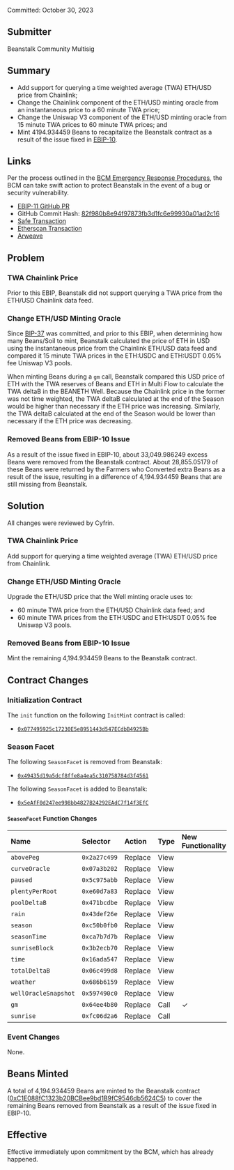 Committed: October 30, 2023

## Submitter

Beanstalk Community Multisig

## Summary

* Add support for querying a time weighted average (TWA) ETH/USD price from Chainlink;
* Change the Chainlink component of the ETH/USD minting oracle from an instantaneous price to a 60 minute TWA price;
* Change the Uniswap V3 component of the ETH/USD minting oracle from 15 minute TWA prices to 60 minute TWA prices; and
* Mint 4194.934459 Beans to recapitalize the Beanstalk contract as a result of the issue fixed in [EBIP-10](https://arweave.net/im3PLE28EkO_eMo4fPmtcTYBJFRErxZ_44I_LWPDIB8).

## Links

Per the process outlined in the [BCM Emergency Response Procedures](https://docs.bean.money/almanac/governance/beanstalk/bcm-process#emergency-response-procedures), the BCM can take swift action to protect Beanstalk in the event of a bug or security vulnerability.

- [EBIP-11 GitHub PR](https://github.com/BeanstalkFarms/Beanstalk/pull/676)
- GitHub Commit Hash: [82f980b8e94f97873fb3d1fc6e99930a01ad2c16](https://github.com/BeanstalkFarms/Beanstalk/tree/82f980b8e94f97873fb3d1fc6e99930a01ad2c16)
- [Safe Transaction](https://app.safe.global/transactions/tx?safe=eth:0xa9bA2C40b263843C04d344727b954A545c81D043&id=multisig_0xa9bA2C40b263843C04d344727b954A545c81D043_0x8d27eee634375e119bd932998c55364a038ac7fe15816e4bfd20bd8d55702da9)
- [Etherscan Transaction](https://etherscan.io/tx/0x6157f2797bc7b5c4bc93213fce33c5f96c34451a07de239997655681d5069098)
- [Arweave](https://arweave.net/bTctEp7SvK7wVuQbSkkPO2LJce5fWEEM9QiIiKszg2w)

## Problem

### TWA Chainlink Price

Prior to this EBIP, Beanstalk did not support querying a TWA price from the ETH/USD Chainlink data feed.

### Change ETH/USD Minting Oracle

Since [BIP-37](https://arweave.net/VPF1EafHb41Y7AjzUYB0j-mR8Sl0KxPknDJYffczBpc) was committed, and prior to this EBIP, when determining how many Beans/Soil to mint, Beanstalk calculated the price of ETH in USD using the instantaneous price from the Chainlink ETH/USD data feed and compared it 15 minute TWA prices in the ETH:USDC and ETH:USDT 0.05% fee Uniswap V3 pools. 

When minting Beans during a `gm` call, Beanstalk compared this USD price of ETH with the TWA reserves of Beans and ETH in Multi Flow to calculate the TWA deltaB in the BEANETH Well. Because the Chainlink price in the former was not time weighted, the TWA deltaB calculated at the end of the Season would be higher than necessary if the ETH price was increasing. Similarly, the TWA deltaB calculated at the end of the Season would be lower than necessary if the ETH price was decreasing.

### Removed Beans from EBIP-10 Issue

As a result of the issue fixed in EBIP-10, about 33,049.986249 excess Beans were removed from the Beanstalk contract. About 28,855.05179 of these Beans were returned by the Farmers who Converted extra Beans as a result of the issue, resulting in a difference of 4,194.934459 Beans that are still missing from Beanstalk.

## Solution

All changes were reviewed by Cyfrin.

### TWA Chainlink Price

Add support for querying a time weighted average (TWA) ETH/USD price from Chainlink.

### Change ETH/USD Minting Oracle

Upgrade the ETH/USD price that the Well minting oracle uses to:
* 60 minute TWA price from the ETH/USD Chainlink data feed; and
* 60 minute TWA prices from the ETH:USDC and ETH:USDT 0.05% fee Uniswap V3 pools. 

### Removed Beans from EBIP-10 Issue

Mint the remaining 4,194.934459 Beans to the Beanstalk contract.

## Contract Changes

### Initialization Contract

The `init` function on the following `InitMint` contract is called:

- [`0x077495925c17230E5e8951443d547ECdbB4925Bb`](https://etherscan.io/address/0x077495925c17230E5e8951443d547ECdbB4925Bb#code)

### Season Facet

The following `SeasonFacet` is removed from Beanstalk:
* [`0x49435d19a5dcf8ffe8a4ea5c310758784d3f4561`](https://etherscan.io/address/0x49435d19a5dcf8ffe8a4ea5c310758784d3f4561#code)

The following `SeasonFacet` is added to Beanstalk:
* [`0x5eAfF0d247ee998bb4827B24292EAdC7f14f3EfC`](https://etherscan.io/address/0x5eAfF0d247ee998bb4827B24292EAdC7f14f3EfC#code)

#### `SeasonFacet` Function Changes

| Name                         | Selector     | Action  | Type | New Functionality |
|:-----------------------------|:-------------|:--------|:-----|:------------------|
| `abovePeg`                   | `0x2a27c499` | Replace | View |                   |
| `curveOracle`                | `0x07a3b202` | Replace | View |                   |
| `paused`                     | `0x5c975abb` | Replace | View |                   |
| `plentyPerRoot`              | `0xe60d7a83` | Replace | View |                   |
| `poolDeltaB`                 | `0x471bcdbe` | Replace | View |                   |
| `rain`                       | `0x43def26e` | Replace | View |                   |
| `season`                     | `0xc50b0fb0` | Replace | View |                   |
| `seasonTime`                 | `0xca7b7d7b` | Replace | View |                   |
| `sunriseBlock`               | `0x3b2ecb70` | Replace | View |                   |
| `time`                       | `0x16ada547` | Replace | View |                   |
| `totalDeltaB`                | `0x06c499d8` | Replace | View |                   |
| `weather`                    | `0x686b6159` | Replace | View |                   |
| `wellOracleSnapshot`         | `0x597490c0` | Replace | View |                   |
| `gm`                         | `0x64ee4b80` | Replace | Call | ✓                 |
| `sunrise`                    | `0xfc06d2a6` | Replace | Call |                   |

### Event Changes

None.

## Beans Minted

A total of 4,194.934459 Beans are minted to the Beanstalk contract ([0xC1E088fC1323b20BCBee9bd1B9fC9546db5624C5](https://etherscan.io/address/0xC1E088fC1323b20BCBee9bd1B9fC9546db5624C5)) to cover the remaining Beans removed from Beanstalk as a result of the issue fixed in EBIP-10.

## Effective

Effective immediately upon commitment by the BCM, which has already happened.
